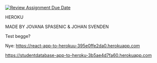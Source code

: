 [![Review Assignment Due Date](https://classroom.github.com/assets/deadline-readme-button-24ddc0f5d75046c5622901739e7c5dd533143b0c8e959d652212380cedb1ea36.svg)](https://classroom.github.com/a/9O-uluRb)


HEROKU

MADE BY JOVANA SPASENIC & JOHAN SVENDEN

Test begge?


Nye: https://react-app-to-herokuu-395e0ffe2da0.herokuapp.com

https://studentdatabase-app-to-heroku-3b5ae4d7fa60.herokuapp.com
